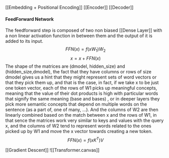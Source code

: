 [[Embedding + Positional Encoding]]
[[Encoder]]
[[Decoder]]
#### FeedForward Network
The feedforward step is composed of two non biased [[Dense Layer]] with a non linear activation function in between them and the output of it is added to its input.
$$
FFN(x) = f(xW_1)W_2
$$
$$
x = x + FFN(x)
$$
The shape of the matrices are (dmodel, hidden_size) and (hidden_size,dmodel), the fact that they have columns or rows of size dmodel gives us a hint that they might represent sets of word vectors or that they pick them up, and that is the case, in fact, if we take x to be just one token vector, each of the rows of W1 picks up meaningful concepts, meaning that the value of their dot products is high with particular words that signify the same meaning (base and bases) , or in deeper layers they pick more semantic concepts that depend on multiple words on the sentence (as a part of, one of many, ...).
And the columns of W2 are then linearly combined based on the match between x and the rows of W1, in that sence the matrices work very similar to keys and values with the query x, and the columns of W2 tend to represent words related to the ones picked up by W1 and move the x vector towards creating a new token.
$$
FFN(x) = f(xK^T)V
$$

[[Gradient Descent]]
![[Transformer.canvas]]